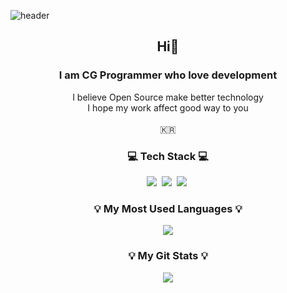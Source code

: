 ![header](https://capsule-render.vercel.app/api?type=waving&color=auto&height=200&section=header&text=KitFOx🥳&fontSize=50&animation=twinkling)

<h2 align="center"> Hi👋</h2>
<h3 align="center">I am CG Programmer who love development</h3>
<p align="center">
  I believe Open Source make better technology<br/>
  I hope my work affect good way to you<br/><br/>
  🇰🇷
</p>

<h3 align="center">💻 Tech Stack 💻</h3>
<p align="center">
  <img src="https://img.shields.io/badge/OpenGL-5586A4?style=flat&logo=OpenGL&logoColor=white"/></a>&nbsp 
  <img src="https://img.shields.io/badge/cplusplus-00599C?style=flat&logo=cplusplus&logoColor=white"/></a>&nbsp
    <img src="https://img.shields.io/badge/unity-000000?style=flat&logo=unity&logoColor=white"/></a>&nbsp
</p>

<h3 align="center">💡 My Most Used Languages 💡</h3>
<p align="center">
  <a href="https://github.com/kitfox369">
    <img align="center" src="https://github-readme-stats.vercel.app/api/top-langs/?username=kitfox369&layout=compact&show_icons=true&show_owner=ture&hide_title=true&theme=nord&hide=Objective%2DC,c,scss,shell,ruby,dart,swift" />
  </a>
</p>
<h3 align="center">💡 My Git Stats 💡</h3>
<p align="center">
  <a href="https://github.com/kitfox369">
    <img align="center" src="https://github-readme-stats.vercel.app/api?username=kitfox369&hide=contribs,prs&hide_title=true&show_icons=true&include_all_commits=true&theme=nord" />
  </a>
</p>

